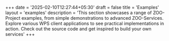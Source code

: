 +++
date = '2025-02-10T12:27:44+05:30'
draft = false
title = 'Examples'
layout = 'examples'
description = 'This section showcases a range of ZOO-Project examples, from simple demonstrations to advanced ZOO-Services. Explore various WPS client applications to see practical implementations in action. Check out the source code and get inspired to build your own services'
+++
